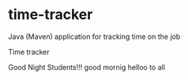 # time-tracker
Java (Maven) application for tracking time on the job

Time tracker

Good Night Students!!!
good mornig
helloo to all
